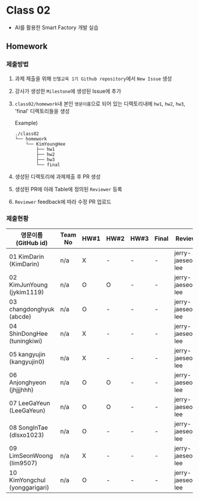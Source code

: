 # Class 02

* AI를 활용한 Smart Factory 개발 실습

## Homework

### 제출방법

1. 과제 제출을 위해 `인텔교육 1기 Github repository`에서 `New Issue` 생성

2. 강사가 생성한 `Milestone`에 생성된 Issue에 추가 

3. `class02/homework`내 본인 `영문이름`으로 되어 있는 디렉토리내에 `hw1`, `hw2`, `hw3`, 'final' 디렉토리들을 생성

    Example)
    ```
    ./class02
    └── homework
        └── KimYoungHee
            ├── hw1
            ├── hw2
            ├── hw3
            └── final
    ```

4. 생성된 디렉토리에 과제제출 후 PR 생성

5. 생성된 PR에 아래 Table에 정의된 `Reviewer` 등록

6. `Reviewer` feedback에 따라 수정 PR 업로드

### 제출현황

| 영문이름 (GitHub id)          | Team No | HW#1 | HW#2 | HW#3 | Final | Reviewer           |
|-------------------------------|---------|------|------|------|-------|--------------------|
| 01 KimDarin (KimDarin)        | n/a     | X    | -    | -    | -     | jerry-jaeseong-lee |
| 02 KimJunYoung (jykim1119)    | n/a     | O    | O    | -    | -     | jerry-jaeseong-lee |
| 03 changdonghyuk (abcde)      | n/a     | O    | -    | -    | -     | jerry-jaeseong-lee |
| 04 ShinDongHee (tuningkiwi)   | n/a     | X    | -    | -    | -     | jerry-jaeseong-lee |
| 05 kangyujin (kangyujin0)     | n/a     | X    | -    | -    | -     | jerry-jaeseong-lee |
| 06 Anjonghyeon (jhjjjhhh)     | n/a     | O    | O    | -    | -     | jerry-jaeseong-lee |
| 07 LeeGaYeun (LeeGaYeun)      | n/a     | O    | O    | -    | -     | jerry-jaeseong-lee |
| 08 SongInTae (dlsxo1023)      | n/a     | O    | -    | -    | -     | jerry-jaeseong-lee |
| 09 LimSeonWoong (lim9507)     | n/a     | X    | -    | -    | -     | jerry-jaeseong-lee |
| 10 KimYongchul (yonggarigari) | n/a     | O    | -    | -    | -     | jerry-jaeseong-lee |
